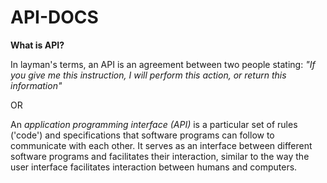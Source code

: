 # API-DOCS

**What is API?**

 In layman's terms, an API is an agreement between two people stating: *"If you give me this instruction, I will perform this action, or return this information"*
 
 OR
 
 An *application programming interface (API)* is a particular set of rules ('code') and specifications that software programs can follow to communicate with each other. It serves as an interface between different software programs and facilitates their interaction, similar to the way the user interface facilitates interaction between humans and computers.
 
 
 
 
 
 
